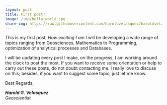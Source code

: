 ```yaml
---
layout: post
title: First post!
image: /img/hello_world.jpg
share-img: https://raw.githubusercontent.com/haroldvelasquez/haroldvelasquez.github.io/master/img/dslogo.png
---
```


This is my first post, _How exciting I am_ I will be developing a wide range of topics ranging from Geosciences, Mathematics to Programming, optimization of analytical processes and Databases.

I will be updating every post I make, on the progress, I am working around the clock to post the most. 
If  you want to receive some orientation or help to carry out these posts, do not doubt contacting me. I really love to discuss on this; besides, if you want to suggest some topic, just let me know.

Best Regards,

**_Harold G. Velasquez_**  
_Geoscientist_

